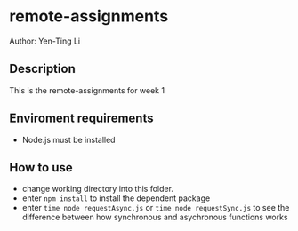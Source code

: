 # remote-assignments
Author: Yen-Ting Li
## Description
This is the remote-assignments for week 1

## Enviroment requirements
- Node.js must be installed

## How to use
- change working directory into this folder. 
- enter `npm install` to install the dependent package
- enter `time node requestAsync.js` or `time node requestSync.js` to see the difference between how synchronous and asychronous functions works
